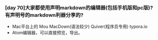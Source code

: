 ### [day 70]大家都使用声明markdown的编辑器(包括手机版和pc版)? 有声明号的markdown利器分享的?
* Mac平台上的 Mou MacDown(语法较少) Quiver(程序员专用) typora.io
* Atom编辑器，可以直接预览，导出。
